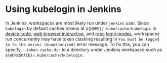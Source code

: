 # Using kubelogin in Jenkins

In Jenkins, workspaces are most likely run under `jenkins` user. Since `kubelogin` by default caches tokens at `${HOME}/.kube/cache/kubelogin` in [device code](../concepts/login-modes/devicecode.md), 
[web browser interactive](../concepts/login-modes/interactive.md), and [ropc](../concepts/login-modes/ropc.md) [login modes](../concepts/login-modes.md), 
workspaces run concurrently may have token clashing resulting in `You must be logged in to the server (Unauthorized)` error message.
To fix this, you can specify `--token-cache-dir` to a directory under Jenkins workspace such as `${WORKSPACE}/.kube/cache/kubelogin`.
